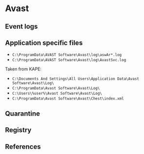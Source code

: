 # Avast

## Event logs


## Application specific files

* `C:\ProgramData\AVAST Software\Avast\log\aswAr*.log`
* `C:\ProgramData\AVAST Software\Avast\log\AvastSvc.log`

Taken from KAPE: 

* `C:\Documents And Settings\All Users\Application Data\Avast Software\Avast\Log\`
* `C:\ProgramData\Avast Software\Avast\Log\`
* `C:\Users\%user%\Avast Software\Avast\Log\`
* `C:\ProgramData\Avast Software\Avast\Chest\index.xml`

## Quarantine


## Registry


## References
[^1]: [Base Antivirus Logs](https://businesshelp.avast.com/Content/Products/General_Help/LogLocations/BaseAntivirusLogs.htm)